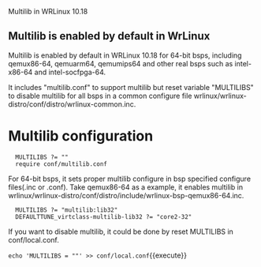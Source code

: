 Multilib in WRLinux 10.18

## Multilib is enabled by default in WrLinux

Multilib is enabled by default in WRLinux 10.18 for 64-bit bsps, including qemux86-64, qemuarm64, qemumips64 and other real bsps such as intel-x86-64 and intel-socfpga-64.

It includes "multilib.conf" to support multilib but reset variable "MULTILIBS" to disable multilib for all bsps in a common configure file wrlinux/wrlinux-distro/conf/distro/wrlinux-common.inc.

# Multilib configuration
      MULTILIBS ?= ""
      require conf/multilib.conf

For 64-bit bsps, it sets proper multilib configure in bsp specified configure files(.inc or .conf). Take qemux86-64 as a example, it enables multilib in wrlinux/wrlinux-distro/conf/distro/include/wrlinux-bsp-qemux86-64.inc. 

      MULTILIBS ?= "multilib:lib32" 
      DEFAULTTUNE_virtclass-multilib-lib32 ?= "core2-32"

If you want to disable multilib, it could be done by reset MULTILIBS in conf/local.conf.

`echo 'MULTILIBS = ""' >> conf/local.conf`{{execute}}

